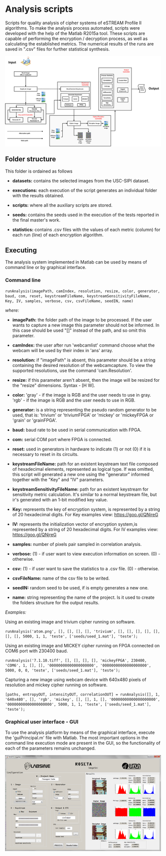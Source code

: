 # Analysis scripts

Scripts for quality analysis of cipher systems of eSTREAM Profile II algorithms. To make the analysis process automated, scripts were
developed with the help of the Matlab R2015a tool. These scripts are capable of performing the encryption / decryption process, as well
as calculating the established metrics. The numerical results of the runs are saved in ".csv" files for further statistical synthesis.

<img align="center" title="Schema of Analysis script." src="../analysisSW-schema.png">


## Folder structure

This folder is ordained as follows

* **datasets:** contains the selected images from the USC-SIPI dataset.

* **executions:** each execution of the script generates an individual folder with the results obtained.

* **scripts:** where all the auxiliary scripts are stored.

* **seeds:** contains the seeds used in the execution of the tests reported in the final master's work.

* **statistics:** contains .csv files with the values of each metric (column) for each run (line) of each encryption algorithm.

## Executing

The analysis system implemented in Matlab can be used by means of command line or by graphical interface.

### Command line

```
runAnalysis(imagePath, camIndex, resolution, resize, color, generator, baud, com, reset, keystreamFileName, keystreamSensitivityFileName, Key, IV, samples, verbose, csv, csvFileName, seedIN, name)
```

*where:*

* **imagePath:** the folder path of the image to be processed. If the user wants to capture a new image this parameter should not be informed. In this case should be used "[]" instead of the path, and so omit this parameter.

* **camIndex:** the user after run 'webcamlist' command choose what the webcam will be used by their index in 'ans' array.

* **resolution:** if "imagePath" is absent, this parameter should be a string containing the desired resolution of the webcamcapture. To view the supported resolutions, use the command 'cam.Resolution'. 

* **resize:** if this parameter aren't absent, then the image will be resized for the "resize" dimensions. Syntax - \[H W]. 

* **color:** 'gray' - if the image is RGB and the user needs to use in gray. 'rgb' - if the image is RGB and the user needs to use in RGB.

* **generator:** is a string representing the pseudo random generator to be used, that is: 'trivium' or 'triviumFPGA' or 'mickey' or 'mickeyFPGA or 'grain' or 'grainFPGA'.

* **baud:** baud rate to be used in serial communication with FPGA.

* **com:** serial COM port where FPGA is connected.

* **reset:** used in generators in hardware to indicate (1) or not (0) if it is necessary to reset in its circuits.

* **keystreamFileName:** path for an existent keystream text file composed of hexadecimal elements, represented as logical type. If was omitted, this script will generated a new one using the "generator" informed together with the "Key" and "IV" parameters.   

* **keystreamSensitivityFileName:** path for an existent keystream for sensitivity metric calculation. It's similar to a normal keystream file, but ir's generated with an 1-bit modified key value.

* **Key:** represents the key of encryption system, is represented by a string of 20 hexadecimal digits. For Key examples view: <https://goo.gl/QNjreG>

* **IV:** represents the initialization vector of encryption system,is represented by a string of 20 hexadecimal digits. For IV examples view: <https://goo.gl/QNjreG> 

* **samples:** number of pixels pair sampled in correlation analysis.

* **verbose:** (1) - if user want to view execution information on screen. (0) - otherwise.

* **csv:** (1) - if user want to save the statistics to a .csv file. (0) - otherwise.

* **csvFileName:** name of the csv file to be writed.

* **seedIN:** random seed to be used, if is empty generates a new one.

* **name:** string representing the name of the project. Is it used to create the folders structure for the output results.

*Examples:*

Using an existing image and trivium cipher running on software.
```
runAnalysis('atom.png', [], [], [], [], 'trivium', [], [], [], [], [], [], [], 5000, 1, 1, 'teste', ['seeds/seed_1.mat'], 'teste');
```

Using an existing image and MICKEY cipher running on FPGA connected on COM6 port with 230400 baud.
```
runAnalysis('7.1.10.tiff', [], [], [], [], 'mickeyFPGA', 230400, 'COM6', 1, [], [], '00000000000000000000', '00000000000000000000', 5000, 0, 0, 'teste', ['seeds/seed_1.mat'], 'teste');
```

Capturing a new image using webcam device with 640x480 pixels of resolution and mickey cipher running on software.
```
[paths, entropyOUT, intensityOUT, correlationOUT] = runAnalysis([], 1, '640x480', [], 'rgb', 'mickey', [], [], 1, [], '00000000000000000000', '00000000000000000000', 5000, 1, 1, 'teste', ['seeds/seed_1.mat'], 'teste');
```

### Graphical user interface - GUI

To use the analysis platform by means of the graphical interface, execute the 'guiPrincipal.m' file with Matlab. The most important options in the command line execution mode are present in the GUI, so the functionality of each of the parameters remains unchanged.

<img align="center" title="Example of GUI execution." src="../guiAnalysis.png">
